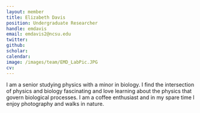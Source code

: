 ```yaml
---
layout: member
title: Elizabeth Davis
position: Undergraduate Researcher
handle: emdavis
email: emdavis2@ncsu.edu
twitter:
github:
scholar:
calendar:
image: /images/team/EMD_LabPic.JPG
cv:
---
```


I am a senior studying physics with a minor in biology. I find the intersection of physics and biology fascinating and love learning about the physics that govern biological processes. I am a coffee enthusiast and in my spare time I enjoy photography and walks in nature.
